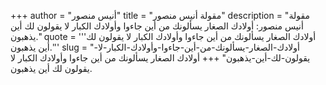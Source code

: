 +++
author = "أنيس منصور"
title = "مقولة أنيس منصور"
description = "مقولة أنيس منصور: أولادك الصغار يسألونك من أين جاءوا وأولادك الكبار لا يقولون لك أين يذهبون."
quote = '''أولادك الصغار يسألونك من أين جاءوا وأولادك الكبار لا يقولون لك أين يذهبون.'''
slug = "أولادك-الصغار-يسألونك-من-أين-جاءوا-وأولادك-الكبار-لا-يقولون-لك-أين-يذهبون"
+++
أولادك الصغار يسألونك من أين جاءوا وأولادك الكبار لا يقولون لك أين يذهبون.
